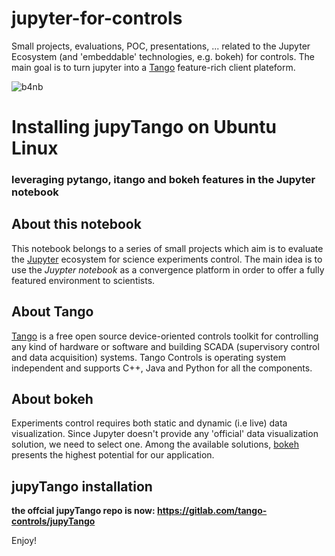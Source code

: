# **jupyter-for-controls**
Small projects, evaluations, POC, presentations, ... related to the Jupyter Ecosystem (and 'embeddable' technologies, e.g. bokeh) for controls. The main goal is to turn jupyter into a [Tango](https://www.tango-controls.org) feature-rich client plateform.  

![b4nb](https://github.com/nleclercq/jupyter-for-controls/blob/master/bokeh-data-streaming-for-notebook/b4nb.gif)

# **Installing jupyTango on Ubuntu Linux**
### **leveraging pytango, itango and bokeh features in the Jupyter notebook**

## About this notebook
This notebook belongs to a series of small projects which aim is to evaluate the [Jupyter](http://jupyter.org/) ecosystem for science experiments control. The main idea is to use the _Juypter notebook_ as a convergence platform in order to offer a fully featured environment to scientists. 

## About Tango 
[Tango](https://www.tango-controls.org) is a free open source device-oriented controls toolkit for controlling any kind of hardware or software and building SCADA (supervisory control and data acquisition) systems. Tango Controls is operating system independent and supports C++, Java and Python for all the components.

## About bokeh
Experiments control requires both static and dynamic (i.e live) data visualization. Since Jupyter doesn't provide any 'official' data visualization solution, we need to select one. Among the available solutions, [bokeh](http://bokeh.pydata.org/en/latest) presents the highest potential for our application.

## jupyTango installation
**the offcial jupyTango repo is now:  https://gitlab.com/tango-controls/jupyTango**

Enjoy!

